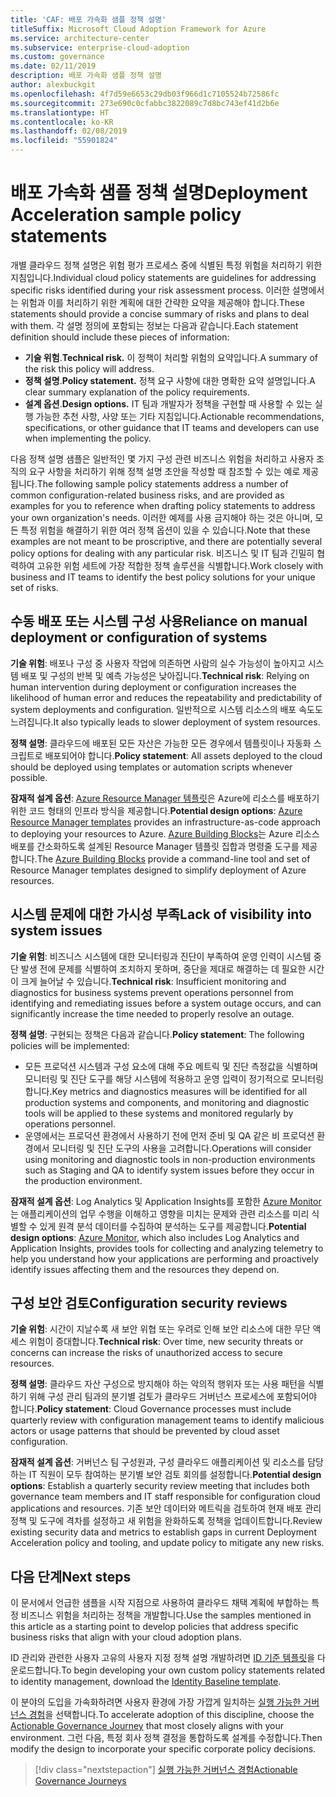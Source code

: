 ```yaml
---
title: 'CAF: 배포 가속화 샘플 정책 설명'
titleSuffix: Microsoft Cloud Adoption Framework for Azure
ms.service: architecture-center
ms.subservice: enterprise-cloud-adoption
ms.custom: governance
ms.date: 02/11/2019
description: 배포 가속화 샘플 정책 설명
author: alexbuckgit
ms.openlocfilehash: 4f7d59e6653c29db03f966d1c7105524b72586fc
ms.sourcegitcommit: 273e690c0cfabbc3822089c7d8bc743ef41d2b6e
ms.translationtype: HT
ms.contentlocale: ko-KR
ms.lasthandoff: 02/08/2019
ms.locfileid: "55901824"
---
```

# <a name="deployment-acceleration-sample-policy-statements"></a><span data-ttu-id="5a79a-103">배포 가속화 샘플 정책 설명</span><span class="sxs-lookup"><span data-stu-id="5a79a-103">Deployment Acceleration sample policy statements</span></span>

<span data-ttu-id="5a79a-104">개별 클라우드 정책 설명은 위험 평가 프로세스 중에 식별된 특정 위험을 처리하기 위한 지침입니다.</span><span class="sxs-lookup"><span data-stu-id="5a79a-104">Individual cloud policy statements are guidelines for addressing specific risks identified during your risk assessment process.</span></span> <span data-ttu-id="5a79a-105">이러한 설명에서는 위험과 이를 처리하기 위한 계획에 대한 간략한 요약을 제공해야 합니다.</span><span class="sxs-lookup"><span data-stu-id="5a79a-105">These statements should provide a concise summary of risks and plans to deal with them.</span></span> <span data-ttu-id="5a79a-106">각 설명 정의에 포함되는 정보는 다음과 같습니다.</span><span class="sxs-lookup"><span data-stu-id="5a79a-106">Each statement definition should include these pieces of information:</span></span>

- <span data-ttu-id="5a79a-107">**기술 위험**.</span><span class="sxs-lookup"><span data-stu-id="5a79a-107">**Technical risk.**</span></span> <span data-ttu-id="5a79a-108">이 정책이 처리할 위험의 요약입니다.</span><span class="sxs-lookup"><span data-stu-id="5a79a-108">A summary of the risk this policy will address.</span></span>
- <span data-ttu-id="5a79a-109">**정책 설명**.</span><span class="sxs-lookup"><span data-stu-id="5a79a-109">**Policy statement.**</span></span> <span data-ttu-id="5a79a-110">정책 요구 사항에 대한 명확한 요약 설명입니다.</span><span class="sxs-lookup"><span data-stu-id="5a79a-110">A clear summary explanation of the policy requirements.</span></span>
- <span data-ttu-id="5a79a-111">**설계 옵션**.</span><span class="sxs-lookup"><span data-stu-id="5a79a-111">**Design options.**</span></span> <span data-ttu-id="5a79a-112">IT 팀과 개발자가 정책을 구현할 때 사용할 수 있는 실행 가능한 추천 사항, 사양 또는 기타 지침입니다.</span><span class="sxs-lookup"><span data-stu-id="5a79a-112">Actionable recommendations, specifications, or other guidance that IT teams and developers can use when implementing the policy.</span></span>

<span data-ttu-id="5a79a-113">다음 정책 설명 샘플은 일반적인 몇 가지 구성 관련 비즈니스 위험을 처리하고 사용자 조직의 요구 사항을 처리하기 위해 정책 설명 초안을 작성할 때 참조할 수 있는 예로 제공됩니다.</span><span class="sxs-lookup"><span data-stu-id="5a79a-113">The following sample policy statements address a number of common configuration-related business risks, and are provided as examples for you to reference when drafting policy statements to address your own organization's needs.</span></span> <span data-ttu-id="5a79a-114">이러한 예제를 사용 금지해야 하는 것은 아니며, 모든 특정 위험을 해결하기 위한 여러 정책 옵션이 있을 수 있습니다.</span><span class="sxs-lookup"><span data-stu-id="5a79a-114">Note that these examples are not meant to be proscriptive, and there are potentially several policy options for dealing with any particular risk.</span></span> <span data-ttu-id="5a79a-115">비즈니스 및 IT 팀과 긴밀히 협력하여 고유한 위험 세트에 가장 적합한 정책 솔루션을 식별합니다.</span><span class="sxs-lookup"><span data-stu-id="5a79a-115">Work closely with business and IT teams to identify the best policy solutions for your unique set of risks.</span></span>

## <a name="reliance-on-manual-deployment-or-configuration-of-systems"></a><span data-ttu-id="5a79a-116">수동 배포 또는 시스템 구성 사용</span><span class="sxs-lookup"><span data-stu-id="5a79a-116">Reliance on manual deployment or configuration of systems</span></span>

<span data-ttu-id="5a79a-117">**기술 위험**: 배포나 구성 중 사용자 작업에 의존하면 사람의 실수 가능성이 높아지고 시스템 배포 및 구성의 반복 및 예측 가능성은 낮아집니다.</span><span class="sxs-lookup"><span data-stu-id="5a79a-117">**Technical risk**: Relying on human intervention during deployment or configuration increases the likelihood of human error and reduces the repeatability and predictability of system deployments and configuration.</span></span> <span data-ttu-id="5a79a-118">일반적으로 시스템 리소스의 배포 속도도 느려집니다.</span><span class="sxs-lookup"><span data-stu-id="5a79a-118">It also typically leads to slower deployment of system resources.</span></span>

<span data-ttu-id="5a79a-119">**정책 설명**: 클라우드에 배포된 모든 자산은 가능한 모든 경우에서 템플릿이나 자동화 스크립트로 배포되어야 합니다.</span><span class="sxs-lookup"><span data-stu-id="5a79a-119">**Policy statement**: All assets deployed to the cloud should be deployed using templates or automation scripts whenever possible.</span></span>

<span data-ttu-id="5a79a-120">**잠재적 설계 옵션**: [Azure Resource Manager 템플릿](/azure/azure-resource-manager/resource-group-overview#template-deployment)은 Azure에 리소스를 배포하기 위한 코드 형태의 인프라 방식을 제공합니다.</span><span class="sxs-lookup"><span data-stu-id="5a79a-120">**Potential design options**: [Azure Resource Manager templates](/azure/azure-resource-manager/resource-group-overview#template-deployment) provides an infrastructure-as-code approach to deploying your resources to Azure.</span></span> <span data-ttu-id="5a79a-121">[Azure Building Blocks](https://github.com/mspnp/template-building-blocks/wiki)는 Azure 리소스 배포를 간소화하도록 설계된 Resource Manager 템플릿 집합과 명령줄 도구를 제공합니다.</span><span class="sxs-lookup"><span data-stu-id="5a79a-121">The [Azure Building Blocks](https://github.com/mspnp/template-building-blocks/wiki) provide a command-line tool and set of Resource Manager templates designed to simplify deployment of Azure resources.</span></span>

## <a name="lack-of-visibility-into-system-issues"></a><span data-ttu-id="5a79a-122">시스템 문제에 대한 가시성 부족</span><span class="sxs-lookup"><span data-stu-id="5a79a-122">Lack of visibility into system issues</span></span>

<span data-ttu-id="5a79a-123">**기술 위험**: 비즈니스 시스템에 대한 모니터링과 진단이 부족하여 운영 인력이 시스템 중단 발생 전에 문제를 식별하여 조치하지 못하며, 중단을 제대로 해결하는 데 필요한 시간이 크게 늘어날 수 있습니다.</span><span class="sxs-lookup"><span data-stu-id="5a79a-123">**Technical risk**: Insufficient monitoring and diagnostics for business systems prevent operations personnel from identifying and remediating issues before a system outage occurs, and can significantly increase the time needed to properly resolve an outage.</span></span>

<span data-ttu-id="5a79a-124">**정책 설명**: 구현되는 정책은 다음과 같습니다.</span><span class="sxs-lookup"><span data-stu-id="5a79a-124">**Policy statement**: The following policies will be implemented:</span></span>

- <span data-ttu-id="5a79a-125">모든 프로덕션 시스템과 구성 요소에 대해 주요 메트릭 및 진단 측정값을 식별하며 모니터링 및 진단 도구를 해당 시스템에 적용하고 운영 입력이 정기적으로 모니터링합니다.</span><span class="sxs-lookup"><span data-stu-id="5a79a-125">Key metrics and diagnostics measures will be identified for all production systems and components, and monitoring and diagnostic tools will be applied to these systems and monitored regularly by operations personnel.</span></span>
- <span data-ttu-id="5a79a-126">운영에서는 프로덕션 환경에서 사용하기 전에 먼저 준비 및 QA 같은 비 프로덕션 환경에서 모니터링 및 진단 도구의 사용을 고려합니다.</span><span class="sxs-lookup"><span data-stu-id="5a79a-126">Operations will consider using monitoring and diagnostic tools in non-production environments such as Staging and QA to identify system issues before they occur in the production environment.</span></span>

<span data-ttu-id="5a79a-127">**잠재적 설계 옵션**: Log Analytics 및 Application Insights를 포함한 [Azure Monitor](/azure/azure-monitor/)는 애플리케이션의 업무 수행을 이해하고 영향을 미치는 문제와 관련 리소스를 미리 식별할 수 있게 원격 분석 데이터를 수집하여 분석하는 도구를 제공합니다.</span><span class="sxs-lookup"><span data-stu-id="5a79a-127">**Potential design options**: [Azure Monitor](/azure/azure-monitor/), which also includes Log Analytics and Application Insights, provides tools for collecting and analyzing telemetry to help you understand how your applications are performing and proactively identify issues affecting them and the resources they depend on.</span></span>

## <a name="configuration-security-reviews"></a><span data-ttu-id="5a79a-128">구성 보안 검토</span><span class="sxs-lookup"><span data-stu-id="5a79a-128">Configuration security reviews</span></span>

<span data-ttu-id="5a79a-129">**기술 위험**: 시간이 지날수록 새 보안 위협 또는 우려로 인해 보안 리소스에 대한 무단 액세스 위험이 증대합니다.</span><span class="sxs-lookup"><span data-stu-id="5a79a-129">**Technical risk**: Over time, new security threats or concerns can increase the risks of unauthorized access to secure resources.</span></span>

<span data-ttu-id="5a79a-130">**정책 설명**: 클라우드 자산 구성으로 방지해야 하는 악의적 행위자 또는 사용 패턴을 식별하기 위해 구성 관리 팀과의 분기별 검토가 클라우드 거버넌스 프로세스에 포함되어야 합니다.</span><span class="sxs-lookup"><span data-stu-id="5a79a-130">**Policy statement**: Cloud Governance processes must include quarterly review with configuration management teams to identify malicious actors or usage patterns that should be prevented by cloud asset configuration.</span></span>

<span data-ttu-id="5a79a-131">**잠재적 설계 옵션**: 거버넌스 팀 구성원과, 구성 클라우드 애플리케이션 및 리소스를 담당하는 IT 직원이 모두 참여하는 분기별 보안 검토 회의를 설정합니다.</span><span class="sxs-lookup"><span data-stu-id="5a79a-131">**Potential design options**: Establish a quarterly security review meeting that includes both governance team members and IT staff responsible for configuration cloud applications and resources.</span></span> <span data-ttu-id="5a79a-132">기존 보안 데이터와 메트릭을 검토하여 현재 배포 관리 정책 및 도구에 격차를 설정하고 새 위험을 완화하도록 정책을 업데이트합니다.</span><span class="sxs-lookup"><span data-stu-id="5a79a-132">Review existing security data and metrics to establish gaps in current Deployment Acceleration policy and tooling, and update policy to mitigate any new risks.</span></span>

## <a name="next-steps"></a><span data-ttu-id="5a79a-133">다음 단계</span><span class="sxs-lookup"><span data-stu-id="5a79a-133">Next steps</span></span>

<span data-ttu-id="5a79a-134">이 문서에서 언급한 샘플을 시작 지점으로 사용하여 클라우드 채택 계획에 부합하는 특정 비즈니스 위험을 처리하는 정책을 개발합니다.</span><span class="sxs-lookup"><span data-stu-id="5a79a-134">Use the samples mentioned in this article as a starting point to develop policies that address specific business risks that align with your cloud adoption plans.</span></span>

<span data-ttu-id="5a79a-135">ID 관리와 관련한 사용자 고유의 사용자 지정 정책 설명 개발하려면 [ID 기준 템플릿](template.md)을 다운로드합니다.</span><span class="sxs-lookup"><span data-stu-id="5a79a-135">To begin developing your own custom policy statements related to identity management, download the [Identity Baseline template](template.md).</span></span>

<span data-ttu-id="5a79a-136">이 분야의 도입을 가속화하려면 사용자 환경에 가장 가깝게 일치하는 [실행 가능한 거버넌스 경험](../journeys/overview.md)을 선택합니다.</span><span class="sxs-lookup"><span data-stu-id="5a79a-136">To accelerate adoption of this discipline, choose the [Actionable Governance Journey](../journeys/overview.md) that most closely aligns with your environment.</span></span> <span data-ttu-id="5a79a-137">그런 다음, 특정 회사 정책 결정을 통합하도록 설계를 수정합니다.</span><span class="sxs-lookup"><span data-stu-id="5a79a-137">Then modify the design to incorporate your specific corporate policy decisions.</span></span>

> [!div class="nextstepaction"]
> [<span data-ttu-id="5a79a-138">실행 가능한 거버넌스 경험</span><span class="sxs-lookup"><span data-stu-id="5a79a-138">Actionable Governance Journeys</span></span>](../journeys/overview.md)